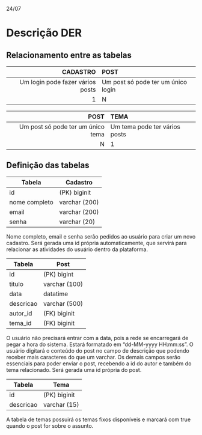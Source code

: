 24/07
 
# Descrição DER
 
## Relacionamento entre as tabelas
 
| CADASTRO | POST
|---:|:---|
| Um login pode fazer vários posts | Um post só pode ter um único login
| 1 | N

| POST | TEMA
|---:|:---|
| Um post só pode ter um único tema | Um tema pode ter vários posts
| N | 1

## Definição das tabelas

| Tabela | **Cadastro** |
|--------|--------------|
| id | (PK) biginit
| nome completo | varchar (200)
| email | varchar (200)
| senha | varchar (20)
 
Nome completo, email e senha serão pedidos ao usuário para criar um novo cadastro. Será gerada uma id própria automaticamente, que servirá para relacionar as atividades do usuário dentro da plataforma.
 
| Tabela | **Post** |
|--------|----------|
| id | (PK) bigint
| titulo | varchar (100)
| data | datatime
| descricao | varchar (500)
| autor_id | (FK) biginit
| tema_id | (FK) biginit
 
O usuário não precisará entrar com a data, pois a rede se encarregará de pegar a hora do sistema. Estará formatado em “dd-MM-yyyy HH:mm:ss”. O usuário digitará o conteúdo do post no campo de descrição que podendo receber mais caracteres do que um varchar. Os demais campos serão essenciais para poder enviar o post, recebendo a id do autor e também do tema relacionado. Será gerada uma id própria do post.

| Tabela | **Tema** |
|--------|----------|
| id | (PK) biginit
| descricao | varchar (15)
 
A tabela de temas possuirá os temas fixos disponíveis e marcará com true quando o post for sobre o assunto.
